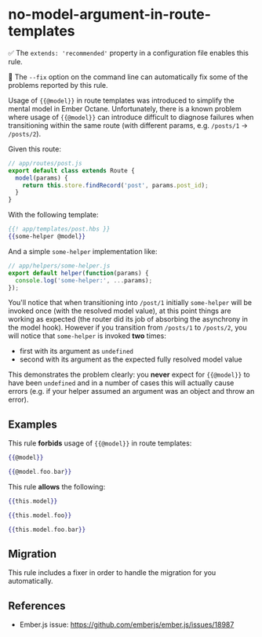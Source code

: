 # no-model-argument-in-route-templates

✅ The `extends: 'recommended'` property in a configuration file enables this rule.

🔧 The `--fix` option on the command line can automatically fix some of the problems reported by this rule.

Usage of `{{@model}}` in route templates was introduced to simplify the mental
model in Ember Octane. Unfortunately, there is a known problem where usage of
`{{@model}}` can introduce difficult to diagnose failures when transitioning
within the same route (with different params, e.g. `/posts/1` -> `/posts/2`).

Given this route:

```js
// app/routes/post.js
export default class extends Route {
  model(params) {
    return this.store.findRecord('post', params.post_id);
  }
}
```

With the following template:

```hbs
{{! app/templates/post.hbs }}
{{some-helper @model}}
```

And a simple `some-helper` implementation like:

```js
// app/helpers/some-helper.js
export default helper(function(params) {
  console.log('some-helper:', ...params);
});
```

You'll notice that when transitioning into `/post/1` initially `some-helper`
will be invoked once (with the resolved model value), at this point things are
working as expected (the router did its job of absorbing the asynchrony in the
model hook).  However if you transition from `/posts/1` to `/posts/2`, you will
notice that `some-helper` is invoked **two** times:

* first with its argument as `undefined`
* second with its argument as the expected fully resolved model value

This demonstrates the problem clearly: you **never** expect for `{{@model}}` to
have been `undefined` and in a number of cases this will actually cause errors
(e.g. if your helper assumed an argument was an object and throw an error).

## Examples

This rule **forbids** usage of `{{@model}}` in route templates:

```hbs
{{@model}}
```

```hbs
{{@model.foo.bar}}
```

This rule **allows** the following:

```hbs
{{this.model}}
```

```hbs
{{this.model.foo}}
```

```hbs
{{this.model.foo.bar}}
```

## Migration

This rule includes a fixer in order to handle the migration for you automatically.

## References

* Ember.js issue: <https://github.com/emberjs/ember.js/issues/18987>

